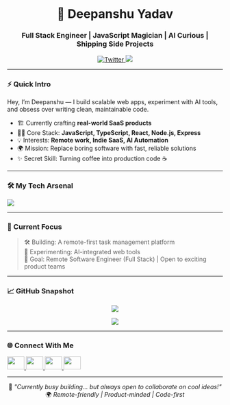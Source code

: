 <h1 align="center">🚀 Deepanshu Yadav</h1>
<h3 align="center">Full Stack Engineer | JavaScript Magician | AI Curious | Shipping Side Projects</h3>

<p align="center">
  <a href="https://x.com/lazyindiandev" target="_blank">
    <img src="https://img.shields.io/twitter/follow/dydipanshu?logo=twitter&style=for-the-badge" alt="Twitter" />
  </a>
  <a href="https://linkedin.com/in/dydipanshu" target="_blank">
    <img src="https://img.shields.io/badge/LinkedIn-Connect-blue?style=for-the-badge&logo=linkedin" />
  </a>
</p>

---

### ⚡ Quick Intro

Hey, I’m Deepanshu — I build scalable web apps, experiment with AI tools, and obsess over writing clean, maintainable code.

- 🏗 Currently crafting **real-world SaaS products**
- 🧑‍💻 Core Stack: **JavaScript, TypeScript, React, Node.js, Express**
- 💡 Interests: **Remote work, Indie SaaS, AI Automation**
- 🌍 Mission: Replace boring software with fast, reliable solutions
- ✨ Secret Skill: Turning coffee into production code ☕

---

### 🛠 My Tech Arsenal

<p align="left">
  <img src="https://skillicons.dev/icons?i=js,ts,react,nodejs,express,mongodb,cpp,git,linux,postman,vscode" />
</p>

---

### 🚀 Current Focus

> 🛠 Building: A remote-first task management platform  
> 🧩 Experimenting: AI-integrated web tools  
> 🏹 Goal: Remote Software Engineer (Full Stack) | Open to exciting product teams  

---

### 📈 GitHub Snapshot

<p align="center">
  <img src="https://github-readme-streak-stats.herokuapp.com/?user=dydipanshu&theme=tokyonight" />
</p>

<p align="center">
  <img src="https://github-readme-stats.vercel.app/api/top-langs/?username=dydipanshu&layout=compact&theme=tokyonight" />
</p>

---

### 🌐 Connect With Me

<p align="left">
  <a href="https://x.com/lazyindiandev" target="_blank">
    <img src="https://raw.githubusercontent.com/rahuldkjain/github-profile-readme-generator/master/src/images/icons/Social/twitter.svg" height="30" width="40" />
  </a>
  <a href="https://linkedin.com/in/dydipanshu" target="_blank">
    <img src="https://raw.githubusercontent.com/rahuldkjain/github-profile-readme-generator/master/src/images/icons/Social/linked-in-alt.svg" height="30" width="40" />
  </a>
  <a href="https://www.leetcode.com/dydipanshu" target="_blank">
    <img src="https://raw.githubusercontent.com/rahuldkjain/github-profile-readme-generator/master/src/images/icons/Social/leet-code.svg" height="30" width="40" />
  </a>
  <a href="https://www.hackerrank.com/dydipanshu2004" target="_blank">
    <img src="https://raw.githubusercontent.com/rahuldkjain/github-profile-readme-generator/master/src/images/icons/Social/hackerrank.svg" height="30" width="40" />
  </a>
</p>

---

<div align="center">
  
🧩 *"Currently busy building… but always open to collaborate on cool ideas!"*  
🌍 *Remote-friendly | Product-minded | Code-first*

</div>
